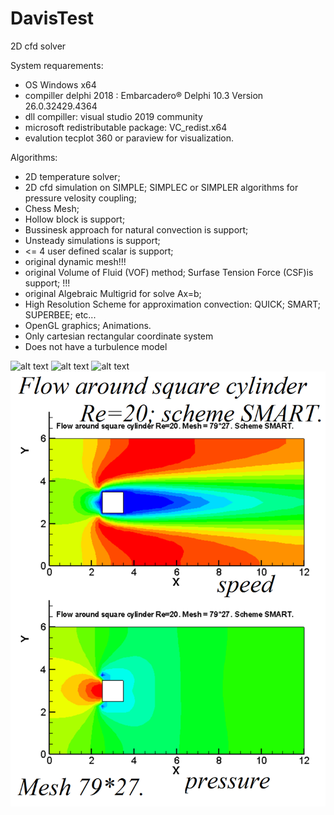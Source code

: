 # DavisTest
2D cfd solver

System requarements:
* OS Windows x64
* compiller delphi 2018 : Embarcadero® Delphi 10.3 Version 26.0.32429.4364 
* dll compiller: visual studio 2019 community
* microsoft redistributable package: VC_redist.x64
* evalution tecplot 360 or paraview for visualization.

Algorithms:
* 2D temperature solver;
* 2D cfd simulation on SIMPLE; SIMPLEC or SIMPLER algorithms for pressure velosity coupling;
* Chess Mesh; 
* Hollow block is support;
* Bussinesk approach for natural convection is support;
* Unsteady simulations is support;
* <= 4 user defined scalar is support;
* original dynamic mesh!!!
* original Volume of Fluid (VOF) method; Surfase Tension Force (CSF)is support; !!!
* original Algebraic Multigrid for solve Ax=b;
* High Resolution Scheme for approximation convection: QUICK; SMART; SUPERBEE; etc...
* OpenGL graphics; Animations.
* Only cartesian rectangular coordinate system
* Does not have a turbulence model

![alt text](https://raw.githubusercontent.com/kirill7785/DavisTest/master/picture/cavity%20Re%3D100/cavity%20Re100.bmp)
![alt text](https://raw.githubusercontent.com/kirill7785/DavisTest/master/picture/davis%20Ra1E3%20Pr0i7/Ra1E3Pr0i7.bmp)
![alt text](https://raw.githubusercontent.com/kirill7785/DavisTest/master/picture/Raley%20Benar%20Ra1E4%20Pr0i7/Raley%20Benar%20Ra%3D1E4.bmp)
![alt text](https://raw.githubusercontent.com/kirill7785/DavisTest/master/picture/cylinder%20Re%3D20/flow%20araund%20square%20cylinder.bmp)
